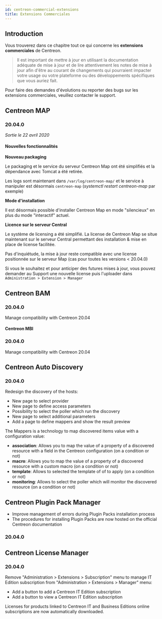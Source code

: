 ```yaml
---
id: centreon-commercial-extensions
title: Extensions Commerciales
---
```


## Introduction

Vous trouverez dans ce chapitre tout ce qui concerne les **extensions
commerciales** de Centreon.

> Il est important de mettre à jour en utilisant la documentation adéquate de
> mise à jour et de lire attentivement les notes de mise à jour afin d'être au
> courant de changements qui pourraient impacter votre usage ou votre plateforme
> ou des développements spécifiques que vous auriez fait.

Pour faire des demandes d'évolutions ou reporter des bugs sur les extensions
commerciales, veuillez contacter le support.

## Centreon MAP

### 20.04.0

*Sortie le 22 avril 2020*

#### Nouvelles fonctionnalités

**Nouveau packaging**

Le packaging et le service du serveur Centreon Map ont été simplifiés et la
dépendance avec Tomcat a été retirée.

Les logs sont maintenant dans `/var/log/centreon-map/` et le service à manipuler
est désormais `centreon-map` (*systemctl restart centreon-map* par exemple)

**Mode d'installation**

Il est désormais possible d'installer Centreon Map en mode "silencieux" en plus
du mode "interactif" actuel.

**Licence sur le serveur Central**

Le système de licensing a été simplifié. La license de Centreon Map se situe
maintenant sur le serveur Central permettant des installation & mise en place de
license facilitée.

Pas d'inquiétude, la mise à jour reste compatible avec une license positionnée
sur le serveur Map (cas pour toutes les versions < 20.04.0)

Si vous le souhaitez et pour anticiper des futures mises à jour, vous pouvez
demander au Support une nouvelle license puis l'uploader dans `Administration >
Extension > Manager`

## Centreon BAM

### 20.04.0

Manage compatibility with Centreon 20.04

#### Centreon MBI

### 20.04.0

Manage compatibility with Centreon 20.04

## Centreon Auto Discovery

### 20.04.0

Redesign the discovery of the hosts:

- New page to select provider
- New page to define access parameters
- Possibility to select the poller which run the discovery
- New page to select additional  parameters
- Add a page to define mappers and show the result preview

The Mappers is a technology to map discovered items value with a configuration value:

- **association**: Allows you to map the value of a property of a discovered resource with a field in the Centreon configuration (on a condition or not)
- **macro**: Allows you to map the value of a property of a discovered resource with a custom macro (on a condition or not)
- **template**: Allows to selected the template of of to apply (on a condition or not)
- **monitoring**: Allows to select the poller which will monitor the discovered resource (on a condition or not)


## Centreon Plugin Pack Manager

- Improve management of errors during Plugin Packs installation process
- The procedures for installing Plugin Packs are now hosted on the official Centreon documentation

### 20.04.0

## Centreon License Manager

### 20.04.0

Remove "Administration > Extensions > Subscription" menu to manage IT Edition subscription from "Administration >
Extensions > Manager" menu:

- Add a button to add a Centreon IT Edition subscription
- Add a button to view a Centreon IT Edition subscription

Licenses for products linked to Centreon IT and Business Editions online subscriptions are now automatically downloaded.
